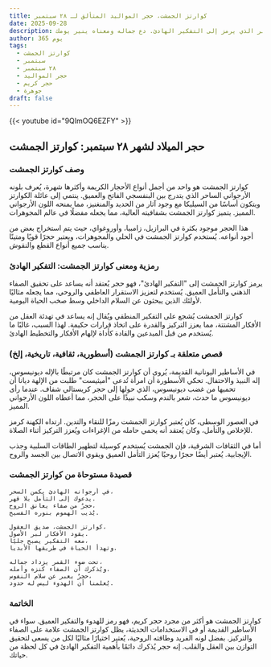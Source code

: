 ```yaml
---
title: كوارتز الجمشت، حجر المواليد المتألق لـ ٢٨ سبتمبر
date: 2025-09-28
description: اشعر بأهمية كوارتز الجمشت، حجر المواليد لـ ٢٨ سبتمبر الذي يرمز إلى التفكير الهادئ. دع جماله ومعناه ينير يومك.
author: 365 يوم
tags:
  - كوارتز الجمشت
  - سبتمبر
  - ٢٨ سبتمبر
  - حجر المواليد
  - حجر كريم
  - جوهرة
draft: false
---
```


{{< youtube id="9QImOQ6EZFY" >}}

## حجر الميلاد لشهر ٢٨ سبتمبر: كوارتز الجمشت

### وصف كوارتز الجمشت

كوارتز الجمشت هو واحد من أجمل أنواع الأحجار الكريمة وأكثرها شهرة، يُعرف بلونه الأرجواني الساحر الذي يتدرج بين البنفسجي الفاتح والعميق. ينتمي إلى عائلة الكوارتز ويتكون أساسًا من السيليكا مع وجود آثار من الحديد والمنغنيز، مما يمنحه اللون الأرجواني المميز. يتميز كوارتز الجمشت بشفافيته العالية، مما يجعله مفضلًا في عالم المجوهرات.

هذا الحجر موجود بكثرة في البرازيل، زامبيا، وأوروغواي، حيث يتم استخراج بعض من أجود أنواعه. يُستخدم كوارتز الجمشت في الحلي والمجوهرات، ويعتبر حجرًا قويًا ومتينًا يناسب جميع أنواع القطع والنقوش.

### رمزية ومعنى كوارتز الجمشت: التفكير الهادئ

يرمز كوارتز الجمشت إلى "التفكير الهادئ"، فهو حجر يُعتقد أنه يساعد على تحقيق الصفاء الذهني والتأمل العميق. يُستخدم لتعزيز الاستقرار العاطفي والروحي، مما يجعله مثاليًا لأولئك الذين يبحثون عن السلام الداخلي وسط صخب الحياة اليومية.

كوارتز الجمشت يُشجع على التفكير المنطقي ويُقال إنه يساعد في تهدئة العقل من الأفكار المشتتة، مما يعزز التركيز والقدرة على اتخاذ قرارات حكيمة. لهذا السبب، غالبًا ما يُستخدم من قبل المبدعين والقادة كأداة لإلهام الأفكار والتخطيط الهادئ.

### قصص متعلقة بـ كوارتز الجمشت (أسطورية، ثقافية، تاريخية، إلخ)

في الأساطير اليونانية القديمة، يُروى أن كوارتز الجمشت كان مرتبطًا بالإله ديونيسوس، إله النبيذ والاحتفال. تحكي الأسطورة أن امرأة تُدعى "أميثيست" طلبت من الإلهة ديانا أن تحميها من غضب ديونيسوس، الذي حولها إلى حجر كريستالي شفاف. عندما رأى ديونيسوس ما حدث، شعر بالندم وسكب نبيذًا على الحجر، مما أعطاه اللون الأرجواني المميز.

في العصور الوسطى، كان يُعتبر كوارتز الجمشت رمزًا للنقاء والتدين. ارتداه الكهنة كرمز للإخلاص والتأمل، وكان يُعتقد أنه يحمي حامله من الإغراءات ويُعزز التركيز أثناء الصلاة.

أما في الثقافات الشرقية، فإن الجمشت يُستخدم كوسيلة لتطهير الطاقات السلبية وجذب الإيجابية. يُعتبر أيضًا حجرًا روحيًا يُعزز التأمل العميق ويقوي الاتصال بين الجسد والروح.

### قصيدة مستوحاة من كوارتز الجمشت

```
في أرجوانه الهادئ يكمن السحر،  
يدعوك إلى التأمل بلا قهر.  
حجرٌ من صفاء يعانق الروح،  
يُذيب الهموم بنوره الفسيح.  

كوارتز الجمشت، صديق العقول،  
يقود الأفكار لبر الأصول.  
معه التفكير يصبح جليًا،  
وتهدأ الحياة في طريقها الأبديا.  

تحت ضوء القمر يزداد جماله،  
ويُذكرك أن الصفاء كنزه وأمله.  
حجرٌ يعبر عن سلام النفوس،  
يُعلمنا أن الهدوء ليس له حدود.
```

### الخاتمة

كوارتز الجمشت هو أكثر من مجرد حجر كريم، فهو رمز للهدوء والتفكير العميق. سواء في الأساطير القديمة أو في الاستخدامات الحديثة، يظل كوارتز الجمشت علامة على الصفاء والتركيز. بفضل لونه الفريد وطاقته الروحية، يُعتبر اختيارًا مثاليًا لكل من يسعى لتحقيق التوازن بين العقل والقلب. إنه حجر يُذكرك دائمًا بأهمية التفكير الهادئ في كل لحظة من حياتك.